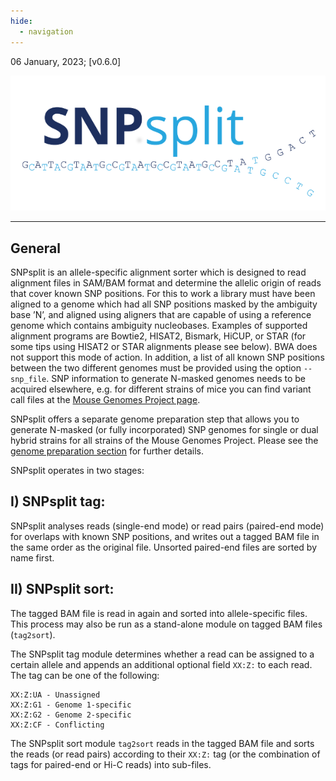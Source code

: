 ```yaml
---
hide:
  - navigation
---
```


06 January, 2023; [v0.6.0]

![SNPsplit](images/SNPsplit.png)
______

## General

SNPsplit is an allele-specific alignment sorter which is designed to read alignment files in SAM/BAM format and determine the allelic origin of reads that cover known SNP positions. For this to work a library must have been aligned to a genome which had all SNP positions masked by the ambiguity base ’N’, and aligned using aligners that are capable of using a reference genome which contains ambiguity nucleobases. Examples of supported alignment programs are Bowtie2, HISAT2, Bismark, HiCUP, or STAR (for some tips using HISAT2 or STAR alignments please see below). BWA does not support this mode of action. In addition, a list of all known SNP positions between the two different genomes must be provided using the option `--snp_file`. SNP information to generate N-masked genomes needs to be acquired elsewhere, e.g. for different strains of mice you can find variant call files at the [Mouse Genomes Project page](https://www.mousegenomes.org/). 

SNPsplit offers a separate genome preparation step that allows you to generate N-masked (or fully incorporated) SNP genomes for single or dual hybrid strains for all strains of the Mouse Genomes Project. Please see the [genome preparation section](./genome_prep/genome_preparation.md) for further details.

SNPsplit operates in two stages:

## I) SNPsplit tag:
SNPsplit analyses reads (single-end mode) or read pairs (paired-end mode) for overlaps with known SNP positions, and writes out a tagged BAM file in the same order as the original file. Unsorted paired-end files are sorted by name first.

## II) SNPsplit sort:
The tagged BAM file is read in again and sorted into allele-specific files. This process may also be run as a stand-alone module on tagged BAM files (`tag2sort`).

The SNPsplit tag module determines whether a read can be assigned to a certain allele and appends an additional optional field `XX:Z:` to each read. The tag can be one of the following:

    XX:Z:UA - Unassigned
    XX:Z:G1 - Genome 1-specific
    XX:Z:G2 - Genome 2-specific
    XX:Z:CF - Conflicting

The SNPsplit sort module `tag2sort` reads in the tagged BAM file and sorts the reads (or read pairs) according to their `XX:Z:` tag (or the combination of tags for paired-end or Hi-C reads) into sub-files.